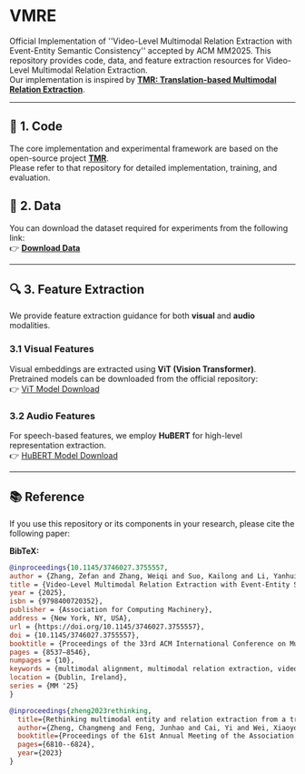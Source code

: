 # VMRE
Official Implementation of ''Video-Level Multimodal Relation Extraction with Event-Entity Semantic Consistency'' accepted by ACM MM2025. This repository provides code, data, and feature extraction resources for Video-Level Multimodal Relation Extraction.  
Our implementation is inspired by **[TMR: Translation-based Multimodal Relation Extraction](https://github.com/thecharm/TMR)**.

---

## 📘 1. Code

The core implementation and experimental framework are based on the open-source project **[TMR](https://github.com/thecharm/TMR)**.  
Please refer to that repository for detailed implementation, training, and evaluation.


## 📂 2. Data

You can download the dataset required for experiments from the following link:  
👉 **[Download Data](https://pan.baidu.com/s/1JFgbtPM288Yv1w4COLrxOg?pwd=F37s)**  


---

## 🔍 3. Feature Extraction

We provide feature extraction guidance for both **visual** and **audio** modalities.

### 3.1 Visual Features

Visual embeddings are extracted using **ViT (Vision Transformer)**.  
Pretrained models can be downloaded from the official repository:  
👉 [ViT Model Download](https://huggingface.co/google/vit-base-patch16-224)

### 3.2 Audio Features

For speech-based features, we employ **HuBERT** for high-level representation extraction.  
👉 [HuBERT Model Download](https://huggingface.co/facebook/hubert-large-ll60k)

---

## 📚 Reference

If you use this repository or its components in your research, please cite the following paper:


**BibTeX:**
```bibtex
@inproceedings{10.1145/3746027.3755557,
author = {Zhang, Zefan and Zhang, Weiqi and Suo, Kailong and Li, Yanhui and Bai, Tian},
title = {Video-Level Multimodal Relation Extraction with Event-Entity Semantic Consistency},
year = {2025},
isbn = {9798400720352},
publisher = {Association for Computing Machinery},
address = {New York, NY, USA},
url = {https://doi.org/10.1145/3746027.3755557},
doi = {10.1145/3746027.3755557},
booktitle = {Proceedings of the 33rd ACM International Conference on Multimedia},
pages = {8537–8546},
numpages = {10},
keywords = {multimodal alignment, multimodal relation extraction, video understanding},
location = {Dublin, Ireland},
series = {MM '25}
}

@inproceedings{zheng2023rethinking,
  title={Rethinking multimodal entity and relation extraction from a translation point of view},
  author={Zheng, Changmeng and Feng, Junhao and Cai, Yi and Wei, Xiaoyong and Li, Qing},
  booktitle={Proceedings of the 61st Annual Meeting of the Association for Computational Linguistics (Volume 1: Long Papers)},
  pages={6810--6824},
  year={2023}
}
